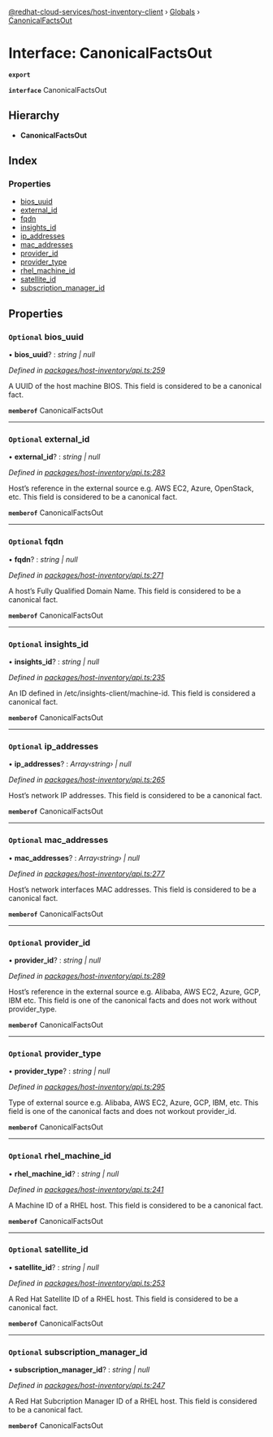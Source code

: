 [@redhat-cloud-services/host-inventory-client](../README.md) › [Globals](../globals.md) › [CanonicalFactsOut](canonicalfactsout.md)

# Interface: CanonicalFactsOut

**`export`** 

**`interface`** CanonicalFactsOut

## Hierarchy

* **CanonicalFactsOut**

## Index

### Properties

* [bios_uuid](canonicalfactsout.md#optional-bios_uuid)
* [external_id](canonicalfactsout.md#optional-external_id)
* [fqdn](canonicalfactsout.md#optional-fqdn)
* [insights_id](canonicalfactsout.md#optional-insights_id)
* [ip_addresses](canonicalfactsout.md#optional-ip_addresses)
* [mac_addresses](canonicalfactsout.md#optional-mac_addresses)
* [provider_id](canonicalfactsout.md#optional-provider_id)
* [provider_type](canonicalfactsout.md#optional-provider_type)
* [rhel_machine_id](canonicalfactsout.md#optional-rhel_machine_id)
* [satellite_id](canonicalfactsout.md#optional-satellite_id)
* [subscription_manager_id](canonicalfactsout.md#optional-subscription_manager_id)

## Properties

### `Optional` bios_uuid

• **bios_uuid**? : *string | null*

*Defined in [packages/host-inventory/api.ts:259](https://github.com/RedHatInsights/javascript-clients/blob/master/packages/host-inventory/api.ts#L259)*

A UUID of the host machine BIOS.  This field is considered to be a canonical fact.

**`memberof`** CanonicalFactsOut

___

### `Optional` external_id

• **external_id**? : *string | null*

*Defined in [packages/host-inventory/api.ts:283](https://github.com/RedHatInsights/javascript-clients/blob/master/packages/host-inventory/api.ts#L283)*

Host’s reference in the external source e.g. AWS EC2, Azure, OpenStack, etc. This field is considered to be a canonical fact.

**`memberof`** CanonicalFactsOut

___

### `Optional` fqdn

• **fqdn**? : *string | null*

*Defined in [packages/host-inventory/api.ts:271](https://github.com/RedHatInsights/javascript-clients/blob/master/packages/host-inventory/api.ts#L271)*

A host’s Fully Qualified Domain Name.  This field is considered to be a canonical fact.

**`memberof`** CanonicalFactsOut

___

### `Optional` insights_id

• **insights_id**? : *string | null*

*Defined in [packages/host-inventory/api.ts:235](https://github.com/RedHatInsights/javascript-clients/blob/master/packages/host-inventory/api.ts#L235)*

An ID defined in /etc/insights-client/machine-id. This field is considered a canonical fact.

**`memberof`** CanonicalFactsOut

___

### `Optional` ip_addresses

• **ip_addresses**? : *Array‹string› | null*

*Defined in [packages/host-inventory/api.ts:265](https://github.com/RedHatInsights/javascript-clients/blob/master/packages/host-inventory/api.ts#L265)*

Host’s network IP addresses.  This field is considered to be a canonical fact.

**`memberof`** CanonicalFactsOut

___

### `Optional` mac_addresses

• **mac_addresses**? : *Array‹string› | null*

*Defined in [packages/host-inventory/api.ts:277](https://github.com/RedHatInsights/javascript-clients/blob/master/packages/host-inventory/api.ts#L277)*

Host’s network interfaces MAC addresses.  This field is considered to be a canonical fact.

**`memberof`** CanonicalFactsOut

___

### `Optional` provider_id

• **provider_id**? : *string | null*

*Defined in [packages/host-inventory/api.ts:289](https://github.com/RedHatInsights/javascript-clients/blob/master/packages/host-inventory/api.ts#L289)*

Host’s reference in the external source e.g. Alibaba, AWS EC2, Azure, GCP, IBM etc. This field is one of the canonical facts and does not work without provider_type.

**`memberof`** CanonicalFactsOut

___

### `Optional` provider_type

• **provider_type**? : *string | null*

*Defined in [packages/host-inventory/api.ts:295](https://github.com/RedHatInsights/javascript-clients/blob/master/packages/host-inventory/api.ts#L295)*

Type of external source e.g. Alibaba, AWS EC2, Azure, GCP, IBM, etc. This field is one of the canonical facts and does not workout provider_id.

**`memberof`** CanonicalFactsOut

___

### `Optional` rhel_machine_id

• **rhel_machine_id**? : *string | null*

*Defined in [packages/host-inventory/api.ts:241](https://github.com/RedHatInsights/javascript-clients/blob/master/packages/host-inventory/api.ts#L241)*

A Machine ID of a RHEL host.  This field is considered to be a canonical fact.

**`memberof`** CanonicalFactsOut

___

### `Optional` satellite_id

• **satellite_id**? : *string | null*

*Defined in [packages/host-inventory/api.ts:253](https://github.com/RedHatInsights/javascript-clients/blob/master/packages/host-inventory/api.ts#L253)*

A Red Hat Satellite ID of a RHEL host.  This field is considered to be a canonical fact.

**`memberof`** CanonicalFactsOut

___

### `Optional` subscription_manager_id

• **subscription_manager_id**? : *string | null*

*Defined in [packages/host-inventory/api.ts:247](https://github.com/RedHatInsights/javascript-clients/blob/master/packages/host-inventory/api.ts#L247)*

A Red Hat Subcription Manager ID of a RHEL host.  This field is considered to be a canonical fact.

**`memberof`** CanonicalFactsOut
